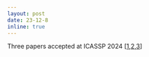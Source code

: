 ```yaml
---
layout: post
date: 23-12-8
inline: true
---
```

Three papers accepted at ICASSP 2024 [[1](https://arxiv.org/pdf/2309.05767.pdf),[2](https://arxiv.org/pdf/2309.07372.pdf),[3](https://arxiv.org/pdf/2310.02298.pdf)]
